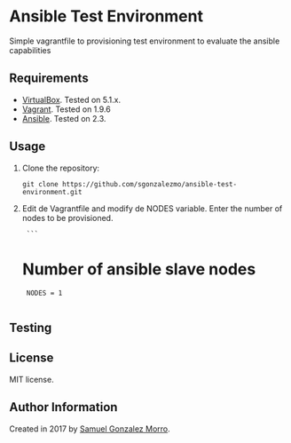 # Ansible Test Environment

Simple vagrantfile to provisioning test environment to evaluate the ansible capabilities

## Requirements

- [VirtualBox](https://www.virtualbox.org/wiki/Downloads). Tested on 5.1.x.
- [Vagrant](http://www.vagrantup.com/downloads.html). Tested on 1.9.6
- [Ansible](http://docs.ansible.com/intro_installation.html). Tested on 2.3.

## Usage

1. Clone the repository:

	```
	git clone https://github.com/sgonzalezmo/ansible-test-environment.git
	```
2. Edit de Vagrantfile and modify de NODES variable. Enter the number of nodes to be provisioned.

        ```
	# Number of ansible slave nodes
        NODES = 1
	```

## Testing

## License

MIT license.

## Author Information

Created in 2017 by [Samuel Gonzalez Morro](mailto:sgonzalezmo@gmail.com).
